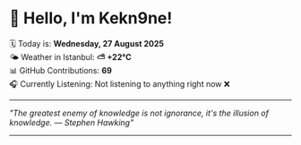 # 👋 Hello, I'm Kekn9ne!

🗓️ Today is: **Wednesday, 27 August 2025**  
🌤️ Weather in Istanbul: **⛅️  +22°C**  
📊 GitHub Contributions: **69**  
🎧 Currently Listening: Not listening to anything right now ❌

---

_"The greatest enemy of knowledge is not ignorance, it's the illusion of knowledge. — *Stephen Hawking*"_

---
